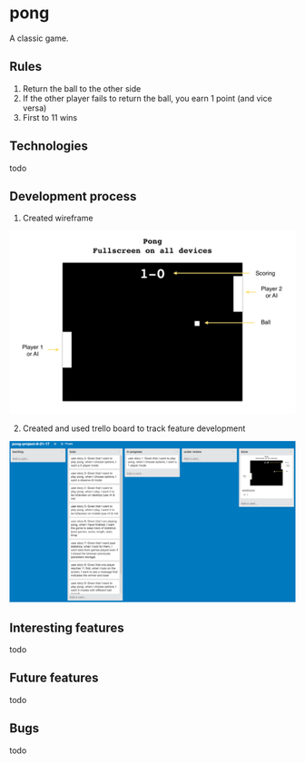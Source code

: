 # pong

A classic game.

## Rules

1. Return the ball to the other side
2. If the other player fails to return the ball, you earn 1 point (and vice versa)
3. First to 11 wins

## Technologies

todo

## Development process

1. Created wireframe

![wireframe](/images/pong-wireframe.png)

2. Created and used trello board to track feature development

![trello-board](/images/trello-board.png)

## Interesting features

todo

## Future features

todo

## Bugs

todo
